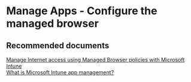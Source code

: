 <properties
	pageTitle="Manage Apps - Configure the managed browser"
	description="Manage Apps - Configure the managed browser"
	service="microsoft.intune"
	resource="intune"
	authors="mackie1604"
	displayOrder=""
	selfHelpType="generic"
	supportTopicIds="32599616"
	resourceTags=""
	productPesIds="15584"
	cloudEnvironments="public"
/>

# Manage Apps - Configure the managed browser

## **Recommended documents**

[Manage Internet access using Managed Browser policies with Microsoft Intune](https://docs.microsoft.com/intune/app-configuration-managed-browser)<br>
[What is Microsoft Intune app management?](https://docs.microsoft.com/intune/app-management)<br>











